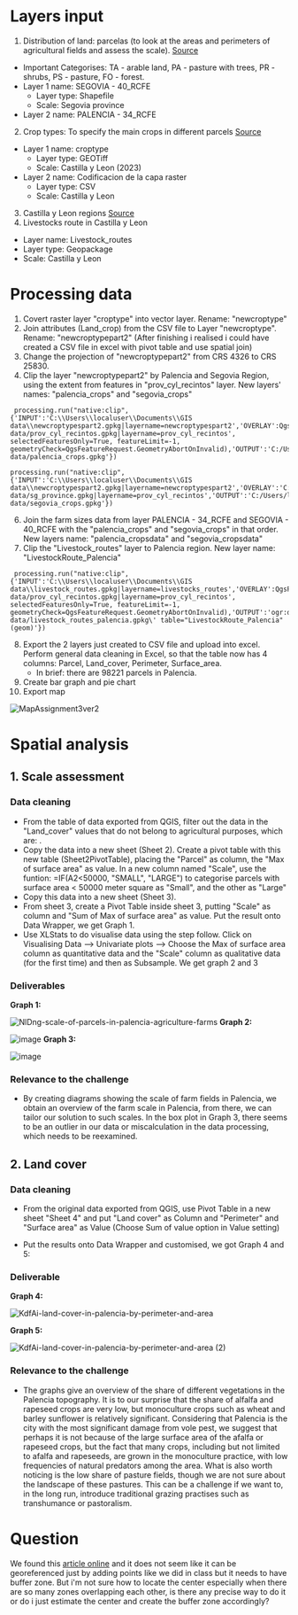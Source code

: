 # Layers input
1. Distribution of land: parcelas (to look at the areas and perimeters of agricultural fields and assess the scale). 
  [Source](https://idecyl.jcyl.es/geonetwork/srv/spa/catalog.search#/metadata/SPAGOBCYLAYGDTSLCPAR2021)
  * Important Categorises: TA - arable land, PA - pasture with trees, PR - shrubs, PS - pasture, FO - forest.
  * Layer 1 name: SEGOVIA - 40_RCFE
    * Layer type: Shapefile
    * Scale: Segovia province
  * Layer 2 name: PALENCIA - 34_RCFE
2. Crop types: To specify the main crops in different parcels
  [Source](https://mcsncyl.itacyl.es/es/descarga)
  * Layer 1 name: croptype
    * Layer type: GEOTiff
    * Scale: Castilla y Leon (2023)
  * Layer 2 name: Codificacion de la capa raster
    * Layer type: CSV
    * Scale: Castilla y Leon
3. Castilla y Leon regions
  [Source]()
4. Livestocks route in Castilla y Leon
  * Layer name: Livestock_routes
  * Layer type: Geopackage
  * Scale: Castilla y Leon

# Processing data
1. Covert raster layer "croptype" into vector layer. Rename: "newcroptype"
2. Join attributes (Land_crop) from the CSV file to Layer "newcroptype". Rename: "newcroptypepart2" (After finishing i realised i could have created a CSV file in excel with pivot table and use spatial join)
3. Change the projection of "newcroptypepart2" from CRS 4326 to CRS 25830. 
4. Clip the layer "newcroptypepart2" by Palencia and Segovia Region, using the extent from features in "prov_cyl_recintos" layer. New layers' names: "palencia_crops" and "segovia_crops"
```
 processing.run("native:clip", {'INPUT':'C:\\Users\\localuser\\Documents\\GIS data\\newcroptypespart2.gpkg|layername=newcroptypespart2','OVERLAY':QgsProcessingFeatureSourceDefinition('C:/Users/localuser/Documents/GIS data/prov_cyl_recintos.gpkg|layername=prov_cyl_recintos', selectedFeaturesOnly=True, featureLimit=-1, geometryCheck=QgsFeatureRequest.GeometryAbortOnInvalid),'OUTPUT':'C:/Users/localuser/Documents/GIS data/palencia_crops.gpkg'})
```

```
processing.run("native:clip", {'INPUT':'C:\\Users\\localuser\\Documents\\GIS data\\newcroptypespart2.gpkg|layername=newcroptypespart2','OVERLAY':'C:/Users/localuser/Documents/GIS data/sg_province.gpkg|layername=prov_cyl_recintos','OUTPUT':'C:/Users/localuser/Documents/GIS data/segovia_crops.gpkg'})
```

6. Join the farm sizes data from layer PALENCIA - 34_RCFE and SEGOVIA - 40_RCFE with the "palencia_crops" and "segovia_crops" in that order. New layers name: "palencia_cropsdata" and "segovia_cropsdata"
7. Clip the "Livestock_routes" layer to Palencia region. New layer name: "LivestockRoute_Palencia"
```
 processing.run("native:clip", {'INPUT':'C:\\Users\\localuser\\Documents\\GIS data\\livestock_routes.gpkg|layername=livestocks_routes','OVERLAY':QgsProcessingFeatureSourceDefinition('C:/Users/localuser/Documents/GIS data/prov_cyl_recintos.gpkg|layername=prov_cyl_recintos', selectedFeaturesOnly=True, featureLimit=-1, geometryCheck=QgsFeatureRequest.GeometryAbortOnInvalid),'OUTPUT':'ogr:dbname=\'C:/Users/localuser/Documents/GIS data/livestock_routes_palencia.gpkg\' table="LivestockRoute_Palencia" (geom)'})
```

8. Export the 2 layers just created to CSV file and upload into excel. Perform general data cleaning in Excel, so that the table now has 4 columns: Parcel, Land_cover, Perimeter, Surface_area. 
   * In brief: there are 98221 parcels in Palencia.
9. Create bar graph and pie chart
10. Export map

![MapAssignment3ver2](https://github.com/user-attachments/assets/c23c8924-debd-4850-a6f9-5bbe1efae50d)



# Spatial analysis
## 1. Scale assessment
### Data cleaning
* From the table of data exported from QGIS, filter out the data in the "Land_cover" values that do not belong to agricultural purposes, which are: .
* Copy the data into a new sheet (Sheet 2). Create a pivot table with this new table (Sheet2PivotTable), placing the "Parcel" as column, the "Max of surface area" as value. In a new column named "Scale", use the funtion: =IF(A2<50000, "SMALL", "LARGE") to categorise parcels with surface area < 50000 meter square as "Small", and the other as "Large"
* Copy this data into a new sheet (Sheet 3).
* From sheet 3, create a Pivot Table inside sheet 3, putting "Scale" as column and "Sum of Max of surface area" as value. Put the result onto Data Wrapper, we get Graph 1.
* Use XLStats to do visualise data using the step follow. Click on Visualising Data --> Univariate plots --> Choose the Max of surface area column as quantitative data and the "Scale" column as qualitative data (for the first time) and then as Subsample. We get graph 2 and 3
### Deliverables
**Graph 1:**

  ![NlDng-scale-of-parcels-in-palencia-agriculture-farms](https://github.com/user-attachments/assets/7da86961-f685-4d29-9b53-26f6f830987d)
**Graph 2:**

  ![image](https://github.com/user-attachments/assets/6c77d99f-dc45-4880-ba3a-18ca17cbf6b7)
**Graph 3:**

![image](https://github.com/user-attachments/assets/0beafc3f-9d93-478c-84a1-d43cc30eb8d8)
### Relevance to the challenge
* By creating diagrams showing the scale of farm fields in Palencia, we obtain an overview of the farm scale in Palencia, from there, we can tailor our solution to such scales. In the box plot in Graph 3, there seems to be an outlier in our data or miscalculation in the data processing, which needs to be reexamined. 


## 2. Land cover
### Data cleaning
* From the original data exported from QGIS, use Pivot Table in a new sheet "Sheet 4" and put "Land cover" as Column and "Perimeter" and "Surface area" as Value (Choose Sum of value option in Value setting)
- Put the results onto Data Wrapper and customised, we got Graph 4 and 5:
### Deliverable
**Graph 4:**
    
   ![KdfAi-land-cover-in-palencia-by-perimeter-and-area](https://github.com/user-attachments/assets/d78b14fb-755b-408e-a05c-7e85c38d695a)

**Graph 5:**
    
   ![KdfAi-land-cover-in-palencia-by-perimeter-and-area (2)](https://github.com/user-attachments/assets/bfd3e4fd-53d1-4041-b325-30775ca1edd0)
### Relevance to the challenge
* The graphs give an overview of the share of different vegetations in the Palencia topography. It is to our surprise that the share of alfalfa and rapeseed crops are very low, but monoculture crops such as wheat and barley sunflower is relatively significant. Considering that Palencia is the city with the most significant damage from vole pest, we suggest that perhaps it is not because of the large surface area of the afalfa or rapeseed crops, but the fact that many crops, including but not limited to afalfa and rapeseeds, are grown in the monoculture practice, with low frequencies of natural predators among the area. What is also worth noticing is the low share of pasture fields, though we are not sure about the landscape of these pastures. This can be a challenge if we want to, in the long run, introduce traditional grazing practises such as transhumance or pastoralism.  

# Question 
We found this [article online](https://scijournals.onlinelibrary.wiley.com/doi/full/10.1002/ps.8344) and it does not seem like it can be georeferenced just by adding points like we did in class but it needs to have buffer zone. But i'm not sure how to locate the center especially when there are so many zones overlapping each other, is there any precise way to do it or do i just estimate the center and create the buffer zone accordingly?

